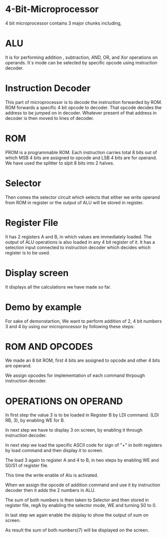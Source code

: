 # 4-Bit-Microprocessor 
4 bit microprocessor contains 3 major chunks including, 

# ALU
It is for performing addition , subtraction, AND, OR, and Xor operations on operands.
It`s mode can be selected by specific opcode using instruction decoder.

# Instruction Decoder
This part of microprocessor is to decode the instruction forwarded by ROM.
ROM forwards a specific 4 bit opcode to decoder. That opcode decides the address to be jumped on in decoder. Whatever present of that address in decoder is then moved to lines of decoder.

# ROM
PROM is a programmable ROM. Each instruction carries total 8 bits out of which MSB 4 bits are assigned to opcode and LSB 4 bits are for operand. We have used the splitter to slpit 8 bits into 2 halves.

# Selector
Then comes the selector circuit which selects that either we write operand from ROM in register or the output of ALU will be stored in register.

# Register File
It has 2 registers A and B, in which values are immediately loaded. The output of ALU operations is also loaded in any 4 bit register of it. It has a selection input connected to instruction decoder which decides which register is to be used.


# Display screen

It displays all the calculations we have made so far.

# Demo by example

For sake of demonstartion, 
We want to perform addition of 2, 4 bit numbers  3 and 4 by using our microprocessor by following these steps:

# ROM AND OPCODES

We made an 8 bit ROM, first 4 bits are assigned to opcode and other 4 bits are operand.

We assign opcodes for implementation of each command thrpough instruction decoder.

# OPERATIONS ON OPERAND

In first step the value 3 is to be loaded in Register B by LDI command. (LDI RB, 3), by enabling WE for B.

In next step we have to display 3 on screen, by enabling it through instruction decoder.

In next step we load the specific ASCII code for sign of "+" in both registers by load command and then display it to screen.

The load 3 again to register A and 4 to B, in two steps by enabling WE and S0/S1 of register file.

This time the write enable of Alu is activated.

When we assign the opcode of addition command and use it by instruction decoder then it adds the 2 numbers in ALU.

The sum of both numbers is then taken to Selector and then stored in register file, regA by enabling the selector mode, WE and turning S0 to 0.

In last step we again enable the dsiplay to show the output of sum on screen.

As result the sum of both numbers(7) will be displayed on the screen.
